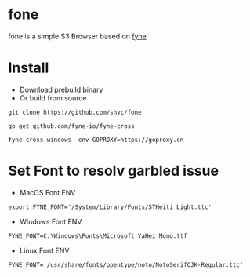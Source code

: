# fone
fone is a simple S3 Browser based on [fyne](https://github.com/fyne-io/fyne)

# Install
- Download prebuild [binary](https://github.com/shvc/fone/releases)
- Or build from source
```
git clone https://github.com/shvc/fone

go get github.com/fyne-io/fyne-cross

fyne-cross windows -env GOPROXY=https://goproxy.cn
```

# Set Font to resolv garbled issue
- MacOS Font ENV
```
export FYNE_FONT='/System/Library/Fonts/STHeiti Light.ttc'
```
- Windows Font ENV
```
FYNE_FONT=C:\Windows\Fonts\Microsoft YaHei Mono.ttf
```

- Linux Font ENV
```
FYNE_FONT='/usr/share/fonts/opentype/noto/NotoSerifCJK-Regular.ttc'
```

